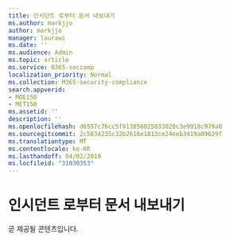 ```yaml
---
title: 인시던트 로부터 문서 내보내기
ms.author: markjjo
author: markjjo
manager: laurawi
ms.date: ''
ms.audience: Admin
ms.topic: article
ms.service: O365-seccomp
localization_priority: Normal
ms.collection: M365-security-compliance
search.appverid:
- MOE150
- MET150
ms.assetid: ''
description: ''
ms.openlocfilehash: d6557c76cc5f913856025833020c3e9918c979a8
ms.sourcegitcommit: 2c5834235c32b2616e1813ce24eeb3419a09629f
ms.translationtype: MT
ms.contentlocale: ko-KR
ms.lasthandoff: 04/02/2019
ms.locfileid: "31030353"
---
```

# <a name="export-documents-from-an-incident"></a>인시던트 로부터 문서 내보내기

곧 제공될 콘텐츠입니다.